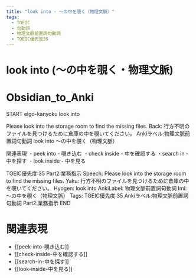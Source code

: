 ```yaml
---
title: "look into - ～の中を覗く（物理文脈）"
tags:
  - TOEIC
  - 句動詞
  - 物理文脈前置詞句動詞
  - TOEIC優先度35
---
```


# look into (～の中を覗く・物理文脈)

# Obsidian_to_Anki
START
eigo-kanyoku
look into

Please look into the storage room to find the missing files.
Back: 
行方不明のファイルを見つけるために倉庫の中を覗いてください。
Ankiラベル:物理文脈前置詞句動詞
look into
～の中を覗く（物理文脈）

関連表現
・peek into - 覗き込む
・check inside - 中を確認する
・search in - 中を探す
・look inside - 中を見る

TOEIC優先度:35
Part2:業務指示
Speech: Please look into the storage room to find the missing files.
Yaku: 行方不明のファイルを見つけるために倉庫の中を覗いてください。
Hyogen: look into
AnkiLabel: 物理文脈前置詞句動詞
Imi: ～の中を覗く（物理文脈）
Tags: TOEIC優先度:35 Ankiラベル:物理文脈前置詞句動詞 Part2:業務指示
END

# 関連表現
- [[peek-into-覗き込む]]
- [[check-inside-中を確認する]]
- [[search-in-中を探す]]
- [[look-inside-中を見る]]